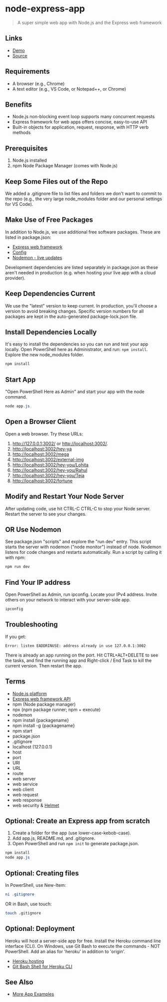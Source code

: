 # node-express-app

> A super simple web app with Node.js and the Express web framework

## Links

- [Demo](https://node-express-app-563.herokuapp.com/)
- [Source](https://github.com/denisecase/node-express-app)

## Requirements

- A browser (e.g., Chrome)
- A text editor (e.g., VS Code, or Notepad++, or Chrome)

## Benefits

- Node.js non-blocking event loop supports many concurrent requests
- Express framework for web apps offers concise, easy-to-use API
- Built-in objects for application, request, response, with HTTP verb methods

## Prerequisites

1. Node.js installed
2. npm Node Package Manager (comes with Node.js)

## Keep Some Files out of the Repo

We added a .gitignore file to list files and folders we don't want to commit to the repo (e.g., the very large node_modules folder and our personal settings for VS Code).

## Make Use of Free Packages

In addition to Node.js, we use additional free software packages.
These are listed in package.json:

- [Express web framework](https://expressjs.com/)
- [Config](https://www.npmjs.com/package/config)
- [Nodemon - live updates](https://nodemon.io/)

Development dependencies are listed separately in package.json as these aren't needed in production (e.g. when hosting your live app with a cloud provider).

## Keep Dependencies Current

We use the "latest" version to keep current. In production, you'll choose a version to avoid breaking changes. Specific version numbers for all packages are kept in the auto-generated package-lock.json file.

## Install Dependencies Locally

It's easy to install the dependencies so you can run and test your app locally. Open PowerShell here as Administrator, and run: `npm install`. Explore the new node_modules folder.

```PowerShell
npm install
```

## Start App

"Open PowerShell Here as Admin" and start your app with the node command.

```PowerShell
node app.js
```

## Open a Browser Client

Open a web browser. Try these URLs:

1. <http://127.0.0.1:3002/> or <http://localhost:3002/>.
1. <http://localhost:3002/hey-ya>
1. <http://localhost:3002/mega>
1. <http://localhost:3002/external-img>
1. <http://localhost:3002/hey-you/Lohita>
1. <http://localhost:3002/hey-you/Rahul>
1. <http://localhost:3002/hey-you/Teja>
1. <http://localhost:3002/fortune>

## Modify and Restart Your Node Server

After updating code, use hit CTRL-C CTRL-C to stop your Node server. Restart the server to see your changes.

## OR Use Nodemon

See package.json "scripts" and explore the "run dev" entry. This script starts the server with nodemon ("node monitor") instead of node. Nodemon listens for code changes and restarts automatically. Run a script by calling it with npm:

```PowerShell
npm run dev
```

## Find Your IP address

Open PowerShell as Admin, run ipconfig. Locate your IPv4 address. Invite others on your network to interact with your server-side app.

```PowerShell
ipconfig
```

## Troubleshooting

If you get:

`Error: listen EADDRINUSE: address already in use 127.0.0.1:3002`

There is already an app running on the port. Hit CTRL+ALT+DELETE to see the tasks, and find the running app and Right-click / End Task to kill the current version. Then restart the app.

## Terms

- [Node.js platform](https://nodejs.org/en/)
- [Express web framework API](https://expressjs.com/en/api.html)
- npm (Node package manager)
- npx (npm package runner; npm + execute)
- nodemon
- npm install {packagename}
- npm install -g {packagename}
- npm start
- package.json
- .gitignore
- localhost (127.0.0.1)
- host
- port
- URI
- URL
- route
- web server
- web service
- web client
- web request
- web response
- web security & [Helmet](https://helmetjs.github.io/)

## Optional: Create an Express app from scratch

1. Create a folder for the app (use lower-case-kebob-case).
1. Add app.js, README.md, and .gitignore.
1. Open PowerShell and run `npm init` to generate package.json.

```PowerShell
npm install
node app.js
```

## Optional: Creating files

In PowerShell, use New-Item:

```PowerShell
ni .gitignore
```

OR in Bash, use touch:

```Bash
touch .gitignore
```

## Optional: Deployment

Heroku will host a server-side app for free. Install the Heroku command line interface (CLI).
On Windows, use Git Bash to execute the commands - NOT PowerShell. Add an alias for 'heroku' in addition to 'origin'.

- [Heroku hosting](https://devcenter.heroku.com)
- [Git Bash Shell for Heroku CLI](https://devcenter.heroku.com/articles/git)

## See Also

- [More App Examples](https://profcase.github.io/web-apps-list/)
